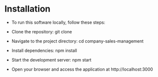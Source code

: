 # Installation

- To run this software locally, follow these steps:

- Clone the repository: git clone 

- Navigate to the project directory: cd company-sales-management

- Install dependencies: npm install

- Start the development server: npm start

- Open your browser and access the application at http://localhost:3000
